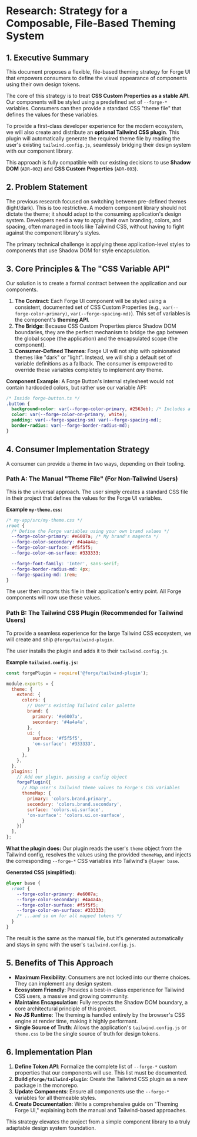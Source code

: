 # Research: Strategy for a Composable, File-Based Theming System

## 1. Executive Summary

This document proposes a flexible, file-based theming strategy for Forge UI that empowers consumers to define the visual appearance of components using their own design tokens.

The core of this strategy is to treat **CSS Custom Properties as a stable API**. Our components will be styled using a predefined set of `--forge-*` variables. Consumers can then provide a standard CSS "theme file" that defines the values for these variables.

To provide a first-class developer experience for the modern ecosystem, we will also create and distribute an **optional Tailwind CSS plugin**. This plugin will automatically generate the required theme file by reading the user's existing `tailwind.config.js`, seamlessly bridging their design system with our component library.

This approach is fully compatible with our existing decisions to use **Shadow DOM** (`ADR-002`) and **CSS Custom Properties** (`ADR-003`).

## 2. Problem Statement

The previous research focused on switching between pre-defined themes (light/dark). This is too restrictive. A modern component library should not dictate the theme; it should adapt to the consuming application's design system. Developers need a way to apply their own branding, colors, and spacing, often managed in tools like Tailwind CSS, without having to fight against the component library's styles.

The primary technical challenge is applying these application-level styles to components that use Shadow DOM for style encapsulation.

## 3. Core Principles & The "CSS Variable API"

Our solution is to create a formal contract between the application and our components.

1.  **The Contract**: Each Forge UI component will be styled using a consistent, documented set of CSS Custom Properties (e.g., `var(--forge-color-primary)`, `var(--forge-spacing-md)`). This set of variables is the component's **theming API**.
2.  **The Bridge**: Because CSS Custom Properties pierce Shadow DOM boundaries, they are the perfect mechanism to bridge the gap between the global scope (the application) and the encapsulated scope (the component).
3.  **Consumer-Defined Themes**: Forge UI will not ship with opinionated themes like "dark" or "light". Instead, we will ship a default set of variable definitions as a fallback. The consumer is empowered to override these variables completely to implement *any* theme.

**Component Example:**
A Forge Button's internal stylesheet would not contain hardcoded colors, but rather use our variable API:

```css
/* Inside forge-button.ts */
.button {
  background-color: var(--forge-color-primary, #2563eb); /* Includes a fallback */
  color: var(--forge-color-on-primary, white);
  padding: var(--forge-spacing-sm) var(--forge-spacing-md);
  border-radius: var(--forge-border-radius-md);
}
```

## 4. Consumer Implementation Strategy

A consumer can provide a theme in two ways, depending on their tooling.

### Path A: The Manual "Theme File" (For Non-Tailwind Users)

This is the universal approach. The user simply creates a standard CSS file in their project that defines the values for the Forge UI variables.

**Example `my-theme.css`:**
```css
/* my-app/src/my-theme.css */
:root {
  /* Define the Forge variables using your own brand values */
  --forge-color-primary: #e6007a; /* My brand's magenta */
  --forge-color-secondary: #4a4a4a;
  --forge-color-surface: #f5f5f5;
  --forge-color-on-surface: #333333;

  --forge-font-family: 'Inter', sans-serif;
  --forge-border-radius-md: 4px;
  --forge-spacing-md: 1rem;
}
```

The user then imports this file in their application's entry point. All Forge components will now use these values.

### Path B: The Tailwind CSS Plugin (Recommended for Tailwind Users)

To provide a seamless experience for the large Tailwind CSS ecosystem, we will create and ship `@forge/tailwind-plugin`.

The user installs the plugin and adds it to their `tailwind.config.js`.

**Example `tailwind.config.js`:**
```javascript
const forgePlugin = require('@forge/tailwind-plugin');

module.exports = {
  theme: {
    extend: {
      colors: {
        // User's existing Tailwind color palette
        brand: {
          primary: '#e6007a',
          secondary: '#4a4a4a',
        },
        ui: {
          surface: '#f5f5f5',
          'on-surface': '#333333',
        }
      },
    },
  },
  plugins: [
    // Add our plugin, passing a config object
    forgePlugin({
      // Map user's Tailwind theme values to Forge's CSS variables
      themeMap: {
        primary: 'colors.brand.primary',
        secondary: 'colors.brand.secondary',
        surface: 'colors.ui.surface',
        'on-surface': 'colors.ui.on-surface',
      }
    })
  ],
};
```

**What the plugin does:**
Our plugin reads the user's `theme` object from the Tailwind config, resolves the values using the provided `themeMap`, and injects the corresponding `--forge-*` CSS variables into Tailwind's `@layer base`.

**Generated CSS (simplified):**
```css
@layer base {
  :root {
    --forge-color-primary: #e6007a;
    --forge-color-secondary: #4a4a4a;
    --forge-color-surface: #f5f5f5;
    --forge-color-on-surface: #333333;
    /* ...and so on for all mapped tokens */
  }
}
```
The result is the same as the manual file, but it's generated automatically and stays in sync with the user's `tailwind.config.js`.

## 5. Benefits of This Approach

*   **Maximum Flexibility**: Consumers are not locked into our theme choices. They can implement any design system.
*   **Ecosystem Friendly**: Provides a best-in-class experience for Tailwind CSS users, a massive and growing community.
*   **Maintains Encapsulation**: Fully respects the Shadow DOM boundary, a core architectural principle of this project.
*   **No JS Runtime**: The theming is handled entirely by the browser's CSS engine at render time, making it highly performant.
*   **Single Source of Truth**: Allows the application's `tailwind.config.js` or `theme.css` to be the single source of truth for design tokens.

## 6. Implementation Plan

1.  **Define Token API**: Formalize the complete list of `--forge-*` custom properties that our components will use. This list must be documented.
2.  **Build `@forge/tailwind-plugin`**: Create the Tailwind CSS plugin as a new package in the monorepo.
3.  **Update Components**: Ensure all components use the `--forge-*` variables for all themeable styles.
4.  **Create Documentation**: Write a comprehensive guide on "Theming Forge UI," explaining both the manual and Tailwind-based approaches.

This strategy elevates the project from a simple component library to a truly adaptable design system foundation.
